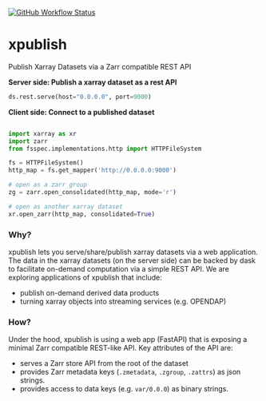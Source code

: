 [![GitHub Workflow Status](https://img.shields.io/github/workflow/status/jhamman/xpublish/CI?logo=github&style=for-the-badge)](https://github.com/jhamman/xpublish/actions?query=workflow%3ACI)

# xpublish

Publish Xarray Datasets via a Zarr compatible REST API

**Server side: Publish a xarray dataset as a rest API**

```python
ds.rest.serve(host="0.0.0.0", port=9000)
```

**Client side: Connect to a published dataset**

```python

import xarray as xr
import zarr
from fsspec.implementations.http import HTTPFileSystem

fs = HTTPFileSystem()
http_map = fs.get_mapper('http://0.0.0.0:9000')

# open as a zarr group
zg = zarr.open_consolidated(http_map, mode='r')

# open as another xarray dataset
xr.open_zarr(http_map, consolidated=True)
```

### Why?

xpublish lets you serve/share/publish xarray datasets via a web application.
The data in the xarray datasets (on the server side) can be backed by dask to facilitate on-demand computation via a simple REST API.
We are exploring applications of xpublish that include:

- publish on-demand derived data products
- turning xarray objects into streaming services (e.g. OPENDAP)

### How?

Under the hood, xpublish is using a web app (FastAPI) that is exposing a minimal Zarr compatible REST-like API.
Key attributes of the API are:

- serves a Zarr store API from the root of the dataset
- provides Zarr metadata keys (`.zmetadata`, `.zgroup`, `.zattrs`) as json strings.
- provides access to data keys (e.g. `var/0.0.0`) as binary strings.
